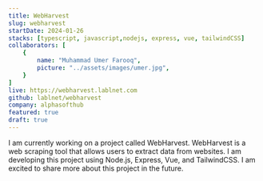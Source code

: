 ```yaml
---
title: WebHarvest
slug: webharvest
startDate: 2024-01-26
stacks: [typescript, javascript,nodejs, express, vue, tailwindCSS]
collaborators: [
    {
        name: "Muhammad Umer Farooq",
        picture: "../assets/images/umer.jpg",
    }
]
live: https://webharvest.lablnet.com
github: lablnet/webharvest
company: alphasofthub
featured: true
draft: true
---
```


I am currently working on a project called WebHarvest. WebHarvest is a web scraping tool that allows users to extract data from websites. I am developing this project using Node.js, Express, Vue, and TailwindCSS. I am excited to share more about this project in the future.
